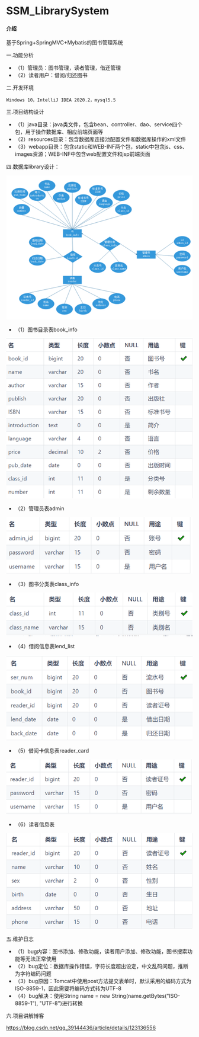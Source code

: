 # SSM_LibrarySystem

#### 介绍
基于Spring+SpringMVC+Mybatis的图书管理系统

一.功能分析

- （1）管理员：图书管理，读者管理，借还管理
- （2）读者用户：借阅/归还图书

二.开发环境

    Windows 10，IntelliJ IDEA 2020.2，mysql5.5
	
三.项目结构设计

- （1）java目录：java类文件，包含bean、controller、dao、service四个包，用于操作数据库、相应前端页面等
- （2）resources目录：包含数据库连接池配置文件和数据库操作的xml文件
- （3）webapp目录：包含static和WEB-INF两个包，static中包含js、css、images资源；WEB-INF中包含web配置文件和jsp前端页面

四.数据库library设计：

![输入图片说明](imagesimage.png)

- （1）图书目录表book_info

![输入图片说明](images1.png)

- （2）管理员表admin

![输入图片说明](images2.png)

- （3）图书分类表class_info

![输入图片说明](images3.png)

- （4）借阅信息表lend_list

![输入图片说明](images4.png)

- （5）借阅卡信息表reader_card

![输入图片说明](images5.png)

- （6）读者信息表

![输入图片说明](images6.png)


五.维护日志

- （1）bug内容：图书添加、修改功能，读者用户添加、修改功能，图书搜索功能等无法正常使用
- （2）bug定位：数据库操作错误，字符长度超出设定，中文乱码问题，推断为字符编码问题
- （3）bug原因：Tomcat中使用post方法提交表单时，默认采用的编码方式为ISO-8859-1，因此需要将编码方式转为UTF-8    
- （4）bug解决：使用String name = new String(name.getBytes("ISO-8859-1"), "UTF-8")进行转换

六.项目讲解博客

https://blog.csdn.net/qq_39144436/article/details/123136556
